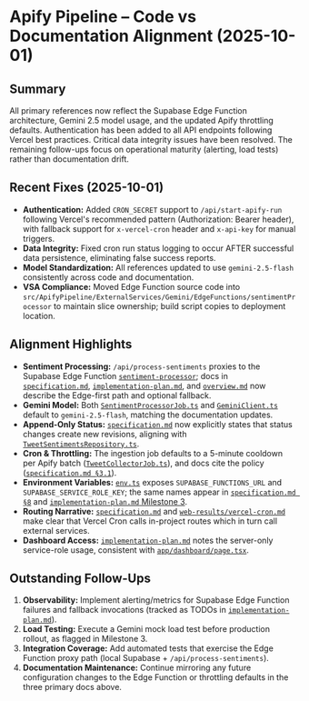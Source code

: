 # Apify Pipeline – Code vs Documentation Alignment (2025-10-01)

## Summary
All primary references now reflect the Supabase Edge Function architecture, Gemini 2.5 model usage, and the updated Apify throttling defaults. Authentication has been added to all API endpoints following Vercel best practices. Critical data integrity issues have been resolved. The remaining follow-ups focus on operational maturity (alerting, load tests) rather than documentation drift.

## Recent Fixes (2025-10-01)
- **Authentication:** Added `CRON_SECRET` support to `/api/start-apify-run` following Vercel's recommended pattern (Authorization: Bearer header), with fallback support for `x-vercel-cron` header and `x-api-key` for manual triggers.
- **Data Integrity:** Fixed cron run status logging to occur AFTER successful data persistence, eliminating false success reports.
- **Model Standardization:** All references updated to use `gemini-2.5-flash` consistently across code and documentation.
- **VSA Compliance:** Moved Edge Function source code into `src/ApifyPipeline/ExternalServices/Gemini/EdgeFunctions/sentimentProcessor` to maintain slice ownership; build script copies to deployment location.

## Alignment Highlights
- **Sentiment Processing:** `/api/process-sentiments` proxies to the Supabase Edge Function [`sentiment-processor`](file:///home/prinova/CodeProjects/agent-vibes/supabase/functions/sentiment-processor/index.ts); docs in [`specification.md`](file:///home/prinova/CodeProjects/agent-vibes/docs/apify-pipeline/specification.md#L37-L48), [`implementation-plan.md`](file:///home/prinova/CodeProjects/agent-vibes/docs/apify-pipeline/implementation-plan.md#L289-L333), and [`overview.md`](file:///home/prinova/CodeProjects/agent-vibes/docs/apify-pipeline/overview.md#L8-L21) now describe the Edge-first path and optional fallback.
- **Gemini Model:** Both [`SentimentProcessorJob.ts`](file:///home/prinova/CodeProjects/agent-vibes/src/ApifyPipeline/Background/Jobs/SentimentProcessor/SentimentProcessorJob.ts#L25-L67) and [`GeminiClient.ts`](file:///home/prinova/CodeProjects/agent-vibes/src/ApifyPipeline/ExternalServices/Gemini/GeminiClient.ts#L5-L216) default to `gemini-2.5-flash`, matching the documentation updates.
- **Append-Only Status:** [`specification.md`](file:///home/prinova/CodeProjects/agent-vibes/docs/apify-pipeline/specification.md#L32-L38) now explicitly states that status changes create new revisions, aligning with [`TweetSentimentsRepository.ts`](file:///home/prinova/CodeProjects/agent-vibes/src/ApifyPipeline/DataAccess/Repositories/TweetSentimentsRepository.ts#L24-L198).
- **Cron & Throttling:** The ingestion job defaults to a 5-minute cooldown per Apify batch ([`TweetCollectorJob.ts`](file:///home/prinova/CodeProjects/agent-vibes/src/ApifyPipeline/Background/Jobs/TweetCollector/TweetCollectorJob.ts#L23-L156)), and docs cite the policy ([`specification.md §3.1`](file:///home/prinova/CodeProjects/agent-vibes/docs/apify-pipeline/specification.md#L16-L23)).
- **Environment Variables:** [`env.ts`](file:///home/prinova/CodeProjects/agent-vibes/src/ApifyPipeline/Infrastructure/Config/env.ts#L1-L120) exposes `SUPABASE_FUNCTIONS_URL` and `SUPABASE_SERVICE_ROLE_KEY`; the same names appear in [`specification.md §8`](file:///home/prinova/CodeProjects/agent-vibes/docs/apify-pipeline/specification.md#L145-L149) and [`implementation-plan.md` Milestone 3](file:///home/prinova/CodeProjects/agent-vibes/docs/apify-pipeline/implementation-plan.md#L286-L333).
- **Routing Narrative:** [`specification.md`](file:///home/prinova/CodeProjects/agent-vibes/docs/apify-pipeline/specification.md#L128-L134) and [`web-results/vercel-cron.md`](file:///home/prinova/CodeProjects/agent-vibes/docs/apify-pipeline/web-results/vercel-cron.md#L5-L16) make clear that Vercel Cron calls in-project routes which in turn call external services.
- **Dashboard Access:** [`implementation-plan.md`](file:///home/prinova/CodeProjects/agent-vibes/docs/apify-pipeline/implementation-plan.md#L286-L333) notes the server-only service-role usage, consistent with [`app/dashboard/page.tsx`](file:///home/prinova/CodeProjects/agent-vibes/app/dashboard/page.tsx#L5-L152).

## Outstanding Follow-Ups
1. **Observability:** Implement alerting/metrics for Supabase Edge Function failures and fallback invocations (tracked as TODOs in [`implementation-plan.md`](file:///home/prinova/CodeProjects/agent-vibes/docs/apify-pipeline/implementation-plan.md#L308-L333)).
2. **Load Testing:** Execute a Gemini mock load test before production rollout, as flagged in Milestone 3.
3. **Integration Coverage:** Add automated tests that exercise the Edge Function proxy path (local Supabase + `/api/process-sentiments`).
4. **Documentation Maintenance:** Continue mirroring any future configuration changes to the Edge Function or throttling defaults in the three primary docs above.
